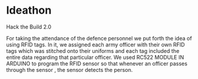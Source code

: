 # Ideathon
Hack the Build 2.0

For taking the attendance of the defence personnel we put
forth the idea of using RFID tags.
In it, we assigned each army officer with their own RFID tags
which was stitched onto their uniforms and each tag included
the entire data regarding that particular officer.
We used RC522 MODULE IN ARDUINO to program the RFID
sensor so that whenever an officer passes through the sensor
, the sensor detects the person.
